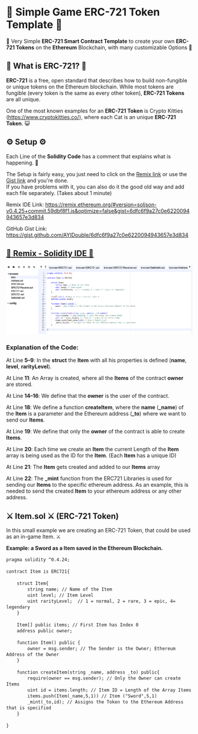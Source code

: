 # 🔮 Simple Game ERC-721 Token Template 🔮
🔮 Very Simple **ERC-721 Smart Contract Template** to create your own **ERC-721 Tokens** on the **Ethereum** Blockchain, with many customizable Options 🔮

## 💎 What is ERC-721? 💎
**ERC-721** is a free, open standard that describes how to build non-fungible or unique tokens on the Ethereum blockchain. While most tokens are fungible (every token is the same as every other token), **ERC-721 Tokens** are all unique. 

One of the most known examples for an **ERC-721 Token** is Crypto Kitties (https://www.cryptokitties.co/), where each Cat is an unique **ERC-721 Token**. 😺

## ⚙️ Setup ⚙️

Each Line of the **Solidity Code** has a comment that explains what is happening. 📝 

The Setup is fairly easy, you just need to click on the [Remix link](https://remix.ethereum.org/#version=soljson-v0.4.25+commit.59dbf8f1.js&optimize=false&gist=6dfc6f9a27c0e6220094943657e3d834) or use the [Gist link](https://gist.github.com/AYIDouble/6dfc6f9a27c0e6220094943657e3d834) and you're done. </br>
If you have problems with it, you can also do it the good old way and add each file separately. (Takes about 1 minute)

Remix IDE Link: https://remix.ethereum.org/#version=soljson-v0.4.25+commit.59dbf8f1.js&optimize=false&gist=6dfc6f9a27c0e6220094943657e3d834

GitHub Gist Link: https://gist.github.com/AYIDouble/6dfc6f9a27c0e6220094943657e3d834

## [📝 Remix - Solidity IDE  📝](https://remix.ethereum.org/#version=soljson-v0.4.25+commit.59dbf8f1.js&optimize=false&gist=6dfc6f9a27c0e6220094943657e3d834)

![Remix Solidity IDE Ethereum erc 721 erc721 erc-721 item game blockchain](Images/ERC-721-Remix-IDE-Solidity.png)

### Explanation of the Code:
At Line **5–9**: In the **struct** the **Item** with all his properties is defined (**name**, **level**, **rarityLevel**).

At Line **11**: An Array is created, where all the **Items** of the contract **owner** are stored.

At Line **14–16**: We define that the **owner** is the user of the contract.

At Line **18**: We define a function **createItem**, where the **name** (**_name**) of the **Item** is a parameter and the Ethereum address (**_to**) where we want to send our **Items**.

At Line **19**: We define that only the **owner** of the contract is able to create **Items**.

At Line **20**: Each time we create an **Item** the current Length of the **Item** array is being used as the ID for the **Item**. (Each **Item** has a unique ID)

At Line **21**: The **Item** gets created and added to our **Items** array

At Line **22**: The **_mint** function from the ERC721 Libraries is used for sending our **Items** to the specific ethereum address. As an example, this is needed to send the created **Item** to your ethereum address or any other address.

## ⚔️ Item.sol ⚔️ (ERC-721 Token)

In this small example we are creating an ERC-721 Token, that could be used as an in-game Item. ⚔️

**Example: a Sword as a Item saved in the Ethereum Blockchain.**
```
pragma solidity ^0.4.24;

contract Item is ERC721{
    
    struct Item{
        string name; // Name of the Item
        uint level; // Item Level
        uint rarityLevel;  // 1 = normal, 2 = rare, 3 = epic, 4= legendary
    }
    
    Item[] public items; // First Item has Index 0
    address public owner;
    
    function Item() public {
        owner = msg.sender; // The Sender is the Owner; Ethereum Address of the Owner
    }
    
    function createItem(string _name, address _to) public{
        require(owner == msg.sender); // Only the Owner can create Items
        uint id = items.length; // Item ID = Length of the Array Items
        items.push(Item(_name,5,1)) // Item ("Sword",5,1)
        _mint(_to,id); // Assigns the Token to the Ethereum Address that is specified
    }
    
}
```
